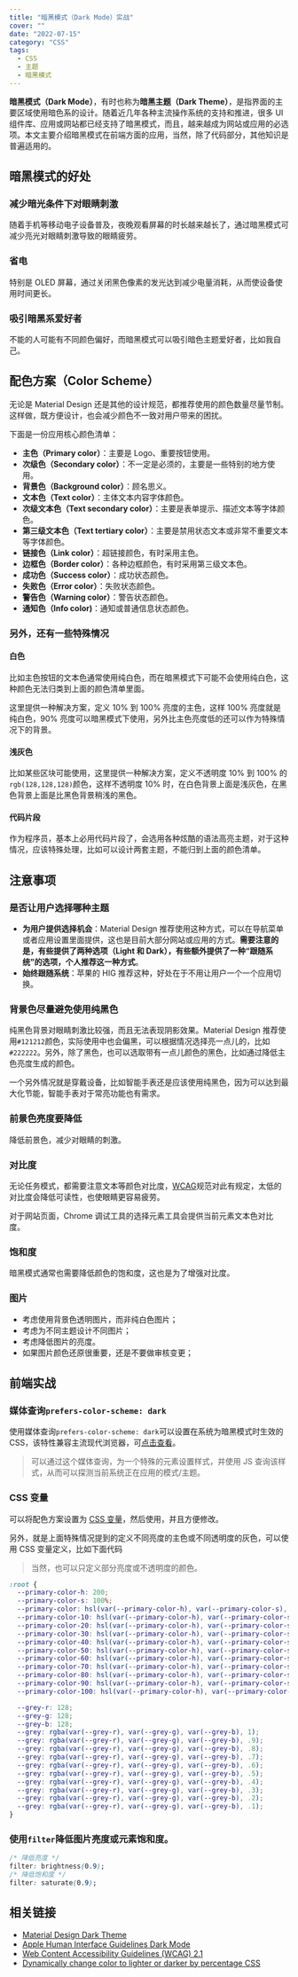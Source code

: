 ```yaml
---
title: "暗黑模式（Dark Mode）实战"
cover: ""
date: "2022-07-15"
category: "CSS"
tags:
  - CSS
  - 主题
  - 暗黑模式
---
```


**暗黑模式（Dark Mode）**，有时也称为**暗黑主题（Dark Theme）**，是指界面的主要区域使用暗色系的设计。随着近几年各种主流操作系统的支持和推进，很多 UI 组件库、应用或网站都已经支持了暗黑模式，而且，越来越成为网站或应用的必选项。本文主要介绍暗黑模式在前端方面的应用，当然，除了代码部分，其他知识是普遍适用的。

## 暗黑模式的好处

### 减少暗光条件下对眼睛刺激

随着手机等移动电子设备普及，夜晚观看屏幕的时长越来越长了，通过暗黑模式可减少亮光对眼睛刺激导致的眼睛疲劳。

### 省电

特别是 OLED 屏幕，通过关闭黑色像素的发光达到减少电量消耗，从而使设备使用时间更长。

### 吸引暗黑系爱好者

不能的人可能有不同颜色偏好，而暗黑模式可以吸引暗色主题爱好者，比如我自己。

## 配色方案（Color Scheme）

无论是 Material Design 还是其他的设计规范，都推荐使用的颜色数量尽量节制。这样做，既方便设计，也会减少颜色不一致对用户带来的困扰。

下面是一份应用核心颜色清单：

* **主色（Primary color）**：主要是 Logo、重要按钮使用。
* **次级色（Secondary color）**：不一定是必须的，主要是一些特别的地方使用。
* **背景色（Background color）**：顾名思义。
* **文本色（Text color）**：主体文本内容字体颜色。
* **次级文本色（Text secondary color）**：主要是表单提示、描述文本等字体颜色。
* **第三级文本色（Text tertiary color）**：主要是禁用状态文本或非常不重要文本等字体颜色。
* **链接色（Link color）**：超链接颜色，有时采用主色。
* **边框色（Border color）**：各种边框颜色，有时采用第三级文本色。
* **成功色（Success color）**：成功状态颜色。
* **失败色（Error color）**：失败状态颜色。
* **警告色（Warning color）**：警告状态颜色。
* **通知色（Info color)**：通知或普通信息状态颜色。

### 另外，还有一些特殊情况

#### 白色

比如主色按钮的文本色通常使用纯白色，而在暗黑模式下可能不会使用纯白色，这种颜色无法归类到上面的颜色清单里面。

这里提供一种解决方案，定义 10% 到 100% 亮度的主色，这样 100% 亮度就是纯白色，90% 亮度可以暗黑模式下使用，另外比主色亮度低的还可以作为特殊情况下的背景。

#### 浅灰色

比如某些区块可能使用，这里提供一种解决方案，定义不透明度 10% 到 100% 的`rgb(128,128,128)`颜色，这样不透明度 10% 时，在白色背景上面是浅灰色，在黑色背景上面是比黑色背景稍浅的黑色。

#### 代码片段

作为程序员，基本上必用代码片段了，会选用各种炫酷的语法高亮主题，对于这种情况，应该特殊处理，比如可以设计两套主题，不能归到上面的颜色清单。

## 注意事项

### 是否让用户选择哪种主题

* **为用户提供选择机会**：Material Design 推荐使用这种方式，可以在导航菜单或者应用设置里面提供，这也是目前大部分网站或应用的方式。**需要注意的是，有些提供了两种选项（Light 和 Dark），有些额外提供了一种“跟随系统”的选项，个人推荐这一种方式**。
* **始终跟随系统**：苹果的 HIG 推荐这种，好处在于不用让用户一个一个应用切换。

### 背景色尽量避免使用纯黑色

纯黑色背景对眼睛刺激比较强，而且无法表现阴影效果。Material Design 推荐使用`#121212`颜色，实际使用中也会偏黑，可以根据情况选择亮一点儿的，比如`#222222`。另外，除了黑色，也可以选取带有一点儿颜色的黑色，比如通过降低主色亮度生成的颜色。

一个另外情况就是穿戴设备，比如智能手表还是应该使用纯黑色，因为可以达到最大化节能，智能手表对于常亮功能也有需求。

### 前景色亮度要降低

降低前景色，减少对眼睛的刺激。

### 对比度

无论任务模式，都需要注意文本等颜色对比度，[WCAG](https://www.w3.org/TR/WCAG21/)规范对此有规定，太低的对比度会降低可读性，也使眼睛更容易疲劳。

对于网站页面，Chrome 调试工具的选择元素工具会提供当前元素文本色对比度。

### 饱和度

暗黑模式通常也需要降低颜色的饱和度，这也是为了增强对比度。

### 图片

* 考虑使用背景色透明图片，而非纯白色图片；
* 考虑为不同主题设计不同图片；
* 考虑降低图片的亮度。
* 如果图片颜色还原很重要，还是不要做审核变更；

## 前端实战

### 媒体查询`prefers-color-scheme: dark`

使用媒体查询`prefers-color-scheme: dark`可以设置在系统为暗黑模式时生效的 CSS，该特性兼容主流现代浏览器，可[点击查看](https://caniuse.com/prefers-color-scheme)。

> 可以通过这个媒体查询，为一个特殊的元素设置样式，并使用 JS 查询该样式，从而可以探测当前系统正在应用的模式/主题。

### CSS 变量

可以将配色方案设置为 [CSS 变量](https://caniuse.com/css-variables)，然后使用，并且方便修改。

另外，就是上面特殊情况提到的定义不同亮度的主色或不同透明度的灰色，可以使用 CSS 变量定义，比如下面代码

> 当然，也可以只定义部分亮度或不透明度的颜色。

```css
:root {
  --primary-color-h: 200;
  --primary-color-s: 100%;
  --primary-color: hsl(var(--primary-color-h), var(--primary-color-s), 50%);
  --primary-color-10: hsl(var(--primary-color-h), var(--primary-color-s), 10%);
  --primary-color-20: hsl(var(--primary-color-h), var(--primary-color-s), 20%);
  --primary-color-30: hsl(var(--primary-color-h), var(--primary-color-s), 30%);
  --primary-color-40: hsl(var(--primary-color-h), var(--primary-color-s), 40%);
  --primary-color-50: hsl(var(--primary-color-h), var(--primary-color-s), 50%);
  --primary-color-60: hsl(var(--primary-color-h), var(--primary-color-s), 60%);
  --primary-color-70: hsl(var(--primary-color-h), var(--primary-color-s), 70%);
  --primary-color-80: hsl(var(--primary-color-h), var(--primary-color-s), 80%);
  --primary-color-90: hsl(var(--primary-color-h), var(--primary-color-s), 90%);
  --primary-color-100: hsl(var(--primary-color-h), var(--primary-color-s), 100%);

  --grey-r: 128;
  --grey-g: 128;
  --grey-b: 128;
  --grey: rgba(var(--grey-r), var(--grey-g), var(--grey-b), 1);
  --grey: rgba(var(--grey-r), var(--grey-g), var(--grey-b), .9);
  --grey: rgba(var(--grey-r), var(--grey-g), var(--grey-b), .8);
  --grey: rgba(var(--grey-r), var(--grey-g), var(--grey-b), .7);
  --grey: rgba(var(--grey-r), var(--grey-g), var(--grey-b), .6);
  --grey: rgba(var(--grey-r), var(--grey-g), var(--grey-b), .5);
  --grey: rgba(var(--grey-r), var(--grey-g), var(--grey-b), .4);
  --grey: rgba(var(--grey-r), var(--grey-g), var(--grey-b), .3);
  --grey: rgba(var(--grey-r), var(--grey-g), var(--grey-b), .2);
  --grey: rgba(var(--grey-r), var(--grey-g), var(--grey-b), .1);
}
```

### 使用`filter`降低图片亮度或元素饱和度。

```css
/* 降低亮度 */
filter: brightness(0.9);
/* 降低饱和度 */
filter: saturate(0.9);
```

## 相关链接

* [Material Design Dark Theme](https://material.io/design/color/dark-theme.html)
* [Apple Human Interface Guidelines Dark Mode](https://developer.apple.com/design/human-interface-guidelines/foundations/dark-mode)
* [Web Content Accessibility Guidelines (WCAG) 2.1](https://www.w3.org/TR/WCAG21/)
* [Dynamically change color to lighter or darker by percentage CSS](https://stackoverflow.com/questions/1625681/dynamically-change-color-to-lighter-or-darker-by-percentage-css)